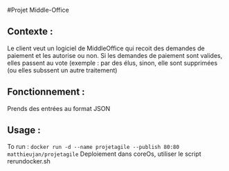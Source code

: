 #Projet Middle-Office

## Contexte :
Le client veut un logiciel de MiddleOffice  qui recoit des demandes de paiement et les autorise
ou non. Si les demandes de paiement sont valides, elles passent au vote (exemple : par
des élus, sinon, elle sont supprimées (ou elles subssent un autre traitement)


## Fonctionnement :
Prends des entrées au format JSON


## Usage :
To run : `docker run -d --name projetagile --publish 80:80 matthieujan/projetagile`
Deploiement dans coreOs, utiliser le script rerundocker.sh
